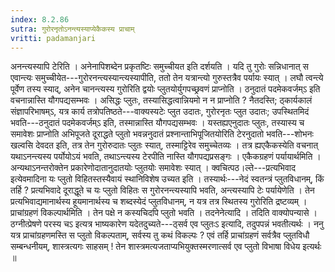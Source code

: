 ```yaml
---
index: 8.2.86
sutra: गुरोरनृतोऽनन्त्यस्याप्येकैकस्य प्राचाम्
vritti: padamanjari
---
```


 अनन्त्यस्यापि टेरिति । अनेनापिशब्देन प्रकृतष्टिः समुच्चीयत इति दर्शयति । यदि तु गुरोः सन्निधानात् स एवान्त्यः समुच्चीयेत---गुरोरनन्त्यस्यान्त्यस्यापीति, ततो तेन यत्रान्त्यो गुरुस्तत्रैव पर्यायः स्यात् । लघौ त्वन्त्ये पूर्वेण तस्य स्याद्, अनेन चानन्त्यस्य गुरोरिति द्वयोः प्लुतयोर्युगपच्छ्रवणं प्राप्नोति । ठनुदातं पदमेकवर्जम्ऽ इति वचनान्नास्ति यौगपद्यसम्भवः । असिद्धः प्लुतः, तस्यासिद्धत्वान्नियमो न न प्राप्नोति ? नैतदस्ति; ठ्कार्यकालं संज्ञापरिभाषम्ऽ, यत्र कार्य तत्रोपतिष्ठते---वाक्यस्यटेः प्लुत उदातः, गुरोरनृतः प्लुत उदातः; उपस्थितमिदं भवति---ठनुदातं पदमेकवर्जम्ऽ इति, तस्मान्नास्ति यौगपद्यसम्भवः । यस्तह्यएनुदातः प्लुतः, तस्यास्य च समावेशः प्राप्नोति अभिपूजते दूराद्धते प्लुतो भवन्ननुदातं प्रश्नान्ताभिपूजितयोरिति टेरनुदातो भवति---शोभनः खल्वसि देवदत इति, तत्र तेन गुरोरुदातः प्लुतः स्यात्, तस्माट्टिरेव समुच्चेतव्यः । तत्र ह्यएकैकस्येति वचनात् यथाऽनन्त्यस्य पर्योयोऽयं भवति, तथाऽन्त्यस्य टेरपीति नास्ति यौगपद्यप्रसङ्गः । एकैकग्रहणं पर्यायार्थमिति । अन्यथाऽनन्तरोक्तेन प्रकारेणोदातानुदातयोः प्लुतयोः समावेशः स्यात् । क्वचित्पठ।ल्ते---प्रत्यभिवाद इत्येवमादिना यः प्लुतो विहितस्तस्यैवायं स्थानिविशेष उच्यत इति । तस्यार्थः---नेदं स्वतन्त्रं प्लुतविधानम्, किं तर्हि ? प्रत्यभिवादे दूराद्धूते च यः प्लुतो विहितः स गुरोरनन्त्यस्यापि भवति, अन्त्यस्यापि टेः पर्यायेणेति । तेन प्रत्यभिवाद्यमानार्थस्य हूयमानार्थस्य च शब्दस्येदं प्लुतविधानम्, न यत्र तत्र स्थितस्य गुरोरिति द्रष्टव्यम् । प्राचांग्रहणं विकल्पार्थमिति । तेन पक्षे न कस्यचिदपि प्लुतो भवति । तदनेनेत्यादि । तदिति वाक्योपन्यासे । ठग्नीत्प्रेषणे परस्य चऽ इत्यत्र भाष्यकारेण यदेतदुच्यते---ठ्सर्व एव प्लुतःऽ इत्यादि, तदुपपन्नं भवतीत्यर्थः । ननु यत्र प्राचांग्रहणमस्ति स प्लुतो विकल्पताम्, सर्वस्य तु कथं विकल्पः ? एवं तर्हि प्राचांग्रहणं सर्वत्रैव प्लुतविधौ सम्बन्धनीयम्, शास्त्रत्यगः साहसम् ! तेन शास्त्रमत्यजताप्यभियुक्तस्मरणात्सर्व एव प्लुतो विभाषा विधेय इत्यर्थः ॥